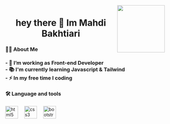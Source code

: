 
<img align="right" height="150" src="https://media4.giphy.com/media/v1.Y2lkPTc5MGI3NjExbmV4d2Vla3ljbmpjamEzYnhncTNmMGV1Z2NmZmlrangzNW9od3V5biZlcD12MV9pbnRlcm5hbF9naWZfYnlfaWQmY3Q9Zw/oFYKw5OTZBZzVONpUh/giphy.gif"  />

###

<div align="center">
</div>

###

<h1 align="center">hey there 👋 Im Mahdi Bakhtiari</h1>

###

<h3 align="left">👩‍💻  About Me</h3>

###

<h3 align="left">- 🔭 I’m working as Front-end Developer<br>- 📚 I'm currently learning Javascript & Tailwind <br>- ⚡ In my free time I coding</h3>

###

<h3 align="left">🛠 Language and tools</h3>

###

<div align="left">
  <img src="https://cdn.jsdelivr.net/gh/devicons/devicon/icons/html5/html5-original.svg" height="40" alt="html5 logo"  />
  <img width="12" />
  <img src="https://cdn.jsdelivr.net/gh/devicons/devicon/icons/css3/css3-original.svg" height="40" alt="css3 logo"  />
  <img width="12" />
  <img src="https://cdn.jsdelivr.net/gh/devicons/devicon/icons/bootstrap/bootstrap-original.svg" height="40" alt="bootstrap logo"  />
</div>

###

